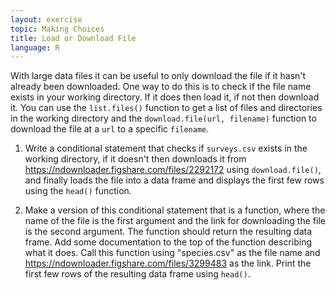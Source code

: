 ```yaml
---
layout: exercise
topic: Making Choices
title: Load or Download File
language: R
---
```


With large data files it can be useful to only download the file if it hasn't
already been downloaded. One way to do this is to check if the file name exists
in your working directory. If it does then load it, if not then download it. You
can use the `list.files()` function to get a list of files and directories in the
working directory and the `download.file(url, filename)` function to download
the file at a `url` to a specific `filename`.

1. Write a conditional statement that checks if `surveys.csv` exists in the
   working directory, if it doesn't then downloads it from
   <https://ndownloader.figshare.com/files/2292172> using `download.file()`, and finally
   loads the file into a data frame and displays the first few rows using the `head()`
   function.

2. Make a version of this conditional statement that is a function, where the
   name of the file is the first argument and the link for downloading the file
   is the second argument. The function should return the resulting data frame.
   Add some documentation to the top of the function describing what it does.
   Call this function using "species.csv" as the file name and
   <https://ndownloader.figshare.com/files/3299483> as the link. Print the first
   few rows of the resulting data frame using `head()`.
